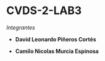 # CVDS-2-LAB3
*Integrantes*

- **David Leonardo Piñeros Cortés**

- **Camilo Nicolas Murcia Espinosa**



